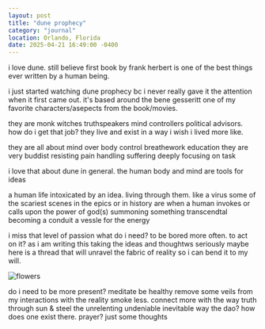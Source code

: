 ```yaml
---
layout: post
title: "dune prophecy"
category: "journal"
location: Orlando, Florida
date: 2025-04-21 16:49:00 -0400
---
```


i love dune. still believe first book by frank herbert is one of the best things ever written by a human being.

i just started watching dune prophecy bc i never really gave it the attention when it first came out. it's based around the bene gesseritt one of my favorite characters/asepects from the book/movies.

they are monk witches truthspeakers mind controllers political advisors. how do i get that job?
they live and exist in a way i wish i lived more like.

they are all about mind over body control
breathework
education
they are very buddist resisting pain handling suffering
deeply focusing on task

i love that about dune in general. the human body and mind are tools for ideas

a human life intoxicated by an idea. living through them. like a virus
some of the scariest scenes in the epics or in history are when a human invokes or calls upon the power of god(s)
summoning something transcendtal becoming a conduit a vessle for the energy

i miss that level of passion
what do i need? to be bored more often. to act on it? as i am writing this taking the ideas and thoughtws seriously maybe here is a thread that will unravel the fabric of reality so i can bend it to my will.

![flowers](../assets/IMG_0996.jpg)

do i need to be more present? meditate be healthy remove some veils from my interactions with the reality
smoke less. connect more with the way
truth through sun & steel
the unrelenting undeniable inevitable way 
the dao? how does one exist there. prayer?
just some thoughts 